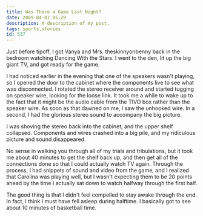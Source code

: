 ```yaml
---
title: Was There a Game Last Night?
date: 2009-04-07 05:29
description: A description of my post.
tags: sports,stories
id: 537
---
```

Just before tipoff, I got Vanya and Mrs. theskinnyonbenny back in the bedroom watching Dancing With the Stars.  I went to the den, lit up the big giant TV, and got ready for the game.

I had noticed earlier in the evening that one of the speakers wasn't playing, so I opened the door to the cabinet where the components live to see what was disconnected.  I rotated the stereo receiver around and started tugging on speaker wire, looking for the loose link.  It took me a while to wake up to the fact that it might be the audio cable from the TIVO box rather than the speaker wire.  As soon as that dawned on me, I saw the unhooked wire.  In a second, I had the glorious stereo sound to accompany the big picture.

I was shoving the stereo back into the cabinet, and the upper shelf collapsed.  Components and wires crashed into a big pile, and my ridiculous picture and sound disappeared.

No sense in walking you through all of my trials and tribulations, but it took me about 40 minutes to get the shelf back up, and then get all of the connections done so that I could actually watch TV again.  Through the process, I had snippets of sound and video from the game, and I realized that Carolina was playing well, but I wasn't expecting them to be 20 points ahead by the time I actually sat down to watch halfway through the first half.

The good thing is that I didn't feel compelled to stay awake through the end.  In fact, I think I must have fell asleep during halftime.  I basically got to see about 10 minutes of basketball time.

